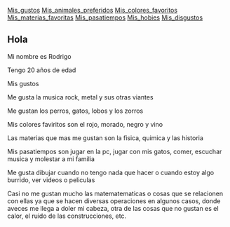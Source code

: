 
[Mis_gustos](./mis_gustos.md) [Mis_animales_preferidos](./mis_animales_preferidos.md) [Mis_colores_favoritos](./mis_colores_favoritos.md) [Mis_materias_favoritas](./mis_materias_favoritas.md) [Mis_pasatiempos](./mis_pasatiempos.md) [Mis_hobies](./mis_hobies.md) [Mis_disgustos](./mis_disgustos.md)

## Hola

Mi nombre es Rodrigo

Tengo 20 años de edad

Mis gustos

Me gusta la musica rock, metal y sus otras viantes

Me gustan los perros, gatos, lobos y los zorros

Mis colores faviritos  son el rojo, morado, negro y vino 

Las materias que mas me gustan son la fisica, quimica y las historia

Mis pasatiempos son jugar en la pc, jugar con mis gatos, comer, escuchar musica y molestar a mi familia

Me gusta dibujar cuando no tengo nada que hacer o cuando estoy algo burrido, ver videos o peliculas

Casi no me gustan mucho las matematematicas o cosas que se relacionen con ellas ya que se hacen diversas operaciones en algunos casos, donde aveces me llega a doler mi cabeza, otra de las cosas que no gustan es el calor, el ruido de las construcciones, etc.

